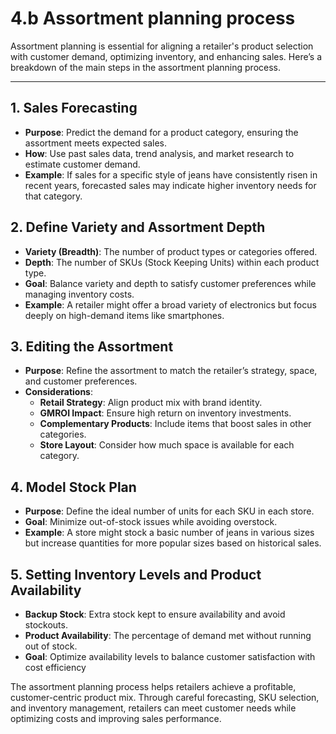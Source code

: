 # 4.b Assortment planning process

Assortment planning is essential for aligning a retailer's product selection with customer demand, optimizing inventory, and enhancing sales. Here’s a breakdown of the main steps in the assortment planning process.

---

## 1. **Sales Forecasting**
   - **Purpose**: Predict the demand for a product category, ensuring the assortment meets expected sales.
   - **How**: Use past sales data, trend analysis, and market research to estimate customer demand.
   - **Example**: If sales for a specific style of jeans have consistently risen in recent years, forecasted sales may indicate higher inventory needs for that category.

## 2. **Define Variety and Assortment Depth**
   - **Variety (Breadth)**: The number of product types or categories offered.
   - **Depth**: The number of SKUs (Stock Keeping Units) within each product type.
   - **Goal**: Balance variety and depth to satisfy customer preferences while managing inventory costs.
   - **Example**: A retailer might offer a broad variety of electronics but focus deeply on high-demand items like smartphones.

## 3. **Editing the Assortment**
   - **Purpose**: Refine the assortment to match the retailer’s strategy, space, and customer preferences.
   - **Considerations**:
      - **Retail Strategy**: Align product mix with brand identity.
      - **GMROI Impact**: Ensure high return on inventory investments.
      - **Complementary Products**: Include items that boost sales in other categories.
      - **Store Layout**: Consider how much space is available for each category.
## 4. **Model Stock Plan**
   - **Purpose**: Define the ideal number of units for each SKU in each store.
   - **Goal**: Minimize out-of-stock issues while avoiding overstock.
   - **Example**: A store might stock a basic number of jeans in various sizes but increase quantities for more popular sizes based on historical sales.

## 5. **Setting Inventory Levels and Product Availability**
   - **Backup Stock**: Extra stock kept to ensure availability and avoid stockouts.
   - **Product Availability**: The percentage of demand met without running out of stock.
   - **Goal**: Optimize availability levels to balance customer satisfaction with cost efficiency

The assortment planning process helps retailers achieve a profitable, customer-centric product mix. Through careful forecasting, SKU selection, and inventory management, retailers can meet customer needs while optimizing costs and improving sales performance.

